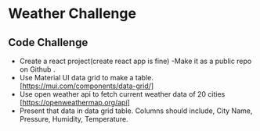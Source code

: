 # Weather Challenge

## Code Challenge

- Create a react project(create react app is fine) -Make it as a public repo on Github .
- Use Material UI data grid to make a table. [https://mui.com/components/data-grid/]
- Use open weather api to fetch current weather data of 20 cities [https://openweathermap.org/api]
- Present that data in data grid table. Columns should include, City Name, Pressure, Humidity, Temperature.
